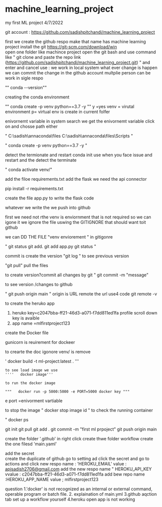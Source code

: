 # machine_learning_project

my first ML project 4/7/2022

git account : https://github.com/sadishpitchandi/machine_learning_project



 first we create the github respo make that name has  machine learning project 
 install the  git  https://git-scm.com/download/win  
 open one folder like machince project 
 open the git bash  and use command like  " git clone and paste the repo link (https://github.com/sadishpitchandi/machine_learning_project.git) " and enter and cancel
 use : we work in local system what ever change is happen we can commit the change in the github account multplie person can be work in sigle respo

 ""  conda --version""

 creating the conda environment 

 ""
  conda create -p venv python==3.7 -y
  ""
  y =yes venv = virutal environment  p= virtual env is create in current folfer 


  enivornemt variable in system search we get the enivornemt variable click on and chosse path either 

  " C:\sadish\annaconda\files
  C:\sadish\annaconda\files\Scripts "


  " conda create -p venv python==3.7 -y "

  detect the termionate and restart 
  conda init use when you face issue and restart and the detect the terminate

" conda activate venv/"

add the filoe  requirements.txt 
 add the flask we need the api connector


 pip install -r  requirements.txt 

 create the file   app.py to write the flask code


 whatever we write the we push into github

 first we need not rthe venv is enviornment that is not required so we can igone it 
 we ignore the file uswing the  GITIGNORE  that should want toit github

we can DD THE FILE "venv enviorement " in gitigonre


" git status 
  git add.
  git add app.py
   git status "


   commit is create the version 
   "git log " to see previous version 

   "git pull" pull the files

   to create version?commit all changes by git 
   "
   git commit -m "message"


   to see  version /changes to github 

   "
   git push origin main 
   "
   origin is URL   remote the url  use4 code git remote -v



   to create the heruko app

   1. heruko key=c2047bba-ff21-46d3-a071-f7dd811ed1fa   profile  scroll down key is avaible 
   2. app name =mlfirstproject123


   create the Docker file 

   gunicorn  is reuirement for dockeer 

   to crearte the doc igonore   venv/ is remove


  '   docker build -t ml-project:latest .    '''

    to see load image we use 
    ''''   docker image'''

    to run the docker image 

    """   docker run -p 5000:5000 -e PORT=5000 docker key """

e port =enivorment vartiable  


to stop the image 
 " docker stop image id "
to check the running container 

" docker ps




git init
git pull 
git add .
git commit -m "first ml prpoject"
git push origin main 

create the folder '.github' in right click create thwe folder workflow create the one filesd  'main.yaml'


add the secret  
create the duplicate of github 
go to setting ad click the secret and go to actions and click new respo
name : 'HEROKU_EMAIL'
value : apjsadish2706@gmail.com
 add the new respo
 name " HEROKU_API_KEY
 vvalue : c2047bba-ff21-46d3-a071-f7dd811ed1fa 
 add bew repo
 name :HEROKU_APP_NAME
 value ; mlfirstproject123






 question 
        1.'docker' is not recognized as an internal or external command,
         operable program or batch file.
         2. explaination of main.yml
         3.github  aqction tab  set up a workflow yourself 
         4.heroku open app is not working